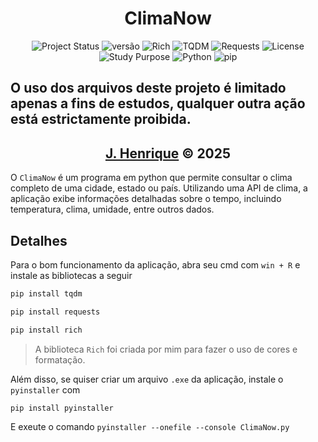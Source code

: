 <h1 align="center">ClimaNow</h1>

<div align="center">
    
![Project Status](https://img.shields.io/badge/status-finalizado-yellow)
![versão](https://img.shields.io/badge/versão-1.0.0-important)
![Rich](https://img.shields.io/badge/lib-rich-purple?logo=python)
![TQDM](https://img.shields.io/badge/lib-tqdm-lightgrey)
![Requests](https://img.shields.io/badge/lib-requests-darkgreen)
![License](https://img.shields.io/badge/license-uso%20restrito-red)
![Study Purpose](https://img.shields.io/badge/uso-educacional-blueviolet)
![Python](https://img.shields.io/badge/Python-3.10%2B-blue?logo=python)
![pip](https://img.shields.io/badge/pip-ready-brightgreen)
    
</div>

<h2>O uso dos arquivos deste projeto é limitado apenas a fins de estudos, qualquer outra ação está estrictamente proibida.</h2>

<div align="center">
    <h2><a href="https://github.com/Rickzinho3">J. Henrique</a> © 2025</h2>
</div>

O `ClimaNow` é um programa em python que permite consultar o clima completo de uma cidade, estado ou país. Utilizando uma API de clima, a aplicação exibe informações detalhadas sobre o tempo, incluindo temperatura, clima, umidade, entre outros dados.

## Detalhes

Para o bom funcionamento da aplicação, abra seu cmd com `win + R` e instale as bibliotecas a seguir

```bash
pip install tqdm
```

```bash
pip install requests
```

```bash
pip install rich
```

> A biblioteca `Rich` foi criada por mim para fazer o uso de cores e formatação.

Além disso, se quiser criar um arquivo `.exe` da aplicação, instale o `pyinstaller` com

```bash
pip install pyinstaller
```

E exeute o comando `pyinstaller --onefile --console ClimaNow.py`
